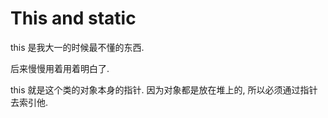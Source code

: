 # This and static

this 是我大一的时候最不懂的东西.

后来慢慢用着用着明白了.

this 就是这个类的对象本身的指针. 因为对象都是放在堆上的, 所以必须通过指针去索引他.
